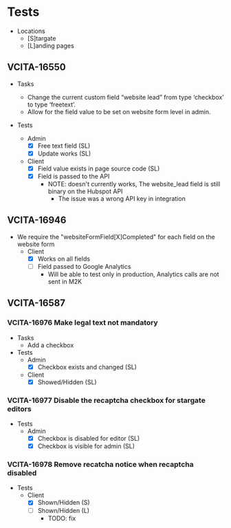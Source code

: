 # Tests
* Locations
    * [S]targate
    * [L]anding pages

## VCITA-16550
* Tasks
    * Change the current custom field “website lead” from type ‘checkbox’ to type ‘freetext’.
    * Allow for the field value to be set on website form level in admin. 

* Tests
    * Admin
        - [x] Free text field (SL) 
        - [x] Update works (SL) 
    * Client
        - [x] Field value exists in page source code (SL) 
        - [x] Field is passed to the API
            - NOTE: doesn't currently works, The website_lead field is still binary on the Hubspot API
                - The issue was a wrong API key in integration

## VCITA-16946
* We require the "websiteFormField[X]Completed" for each field on the website form
    * Client
        - [x] Works on all fields
        - [ ] Field passed to Google Analytics
            - Will be able to test only in production, Analytics calls are not sent in M2K

## VCITA-16587

### VCITA-16976 Make legal text not mandatory
* Tasks
    * Add a checkbox
* Tests
    * Admin
        - [x] Checkbox exists and changed (SL) 
    * Client
        - [x] Showed/Hidden (SL)
        
### VCITA-16977 Disable the recaptcha checkbox for stargate editors
* Tests
    * Admin
        - [x] Checkbox is disabled for editor (SL)
        - [x] Checkbox is visible for admin (SL)

### VCITA-16978 Remove recatcha notice when recaptcha disabled
* Tests
    * Client
        - [x] Shown/Hidden (S)
        - [ ] Shown/Hidden (L)
            - TODO: fix
